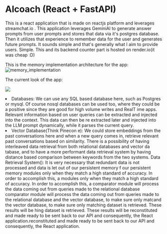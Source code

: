 # AIcoach (React + FastAPI)

This is a react application that is made on reactjs platform and leverages streamchat.io . This application leverages GeminiAI to generate answer prompts from user prompts and stores that data via it's postgres database. Then it utilizes that experience to remember data for the user and generates future prompts. It sounds simple and that's generally what I aim to provide users. Simple.
This and its backend counter part is hosted on render.io(it was cheap :D)

This is the memory implementation architecture for the app:
![memory_implementation](https://github.com/user-attachments/assets/2ccaa2a6-3351-4ba4-b8c8-d55acd388b21)

The current look of the app:
<p>
  <img src="https://github.com/user-attachments/assets/11d05276-5523-4a95-ba00-2b2026c37e9d>

</p>


The application is mostly an attempt to combat memory issues in current LLMs where they are unable to retain infomation over multiple user sessions, and also data between sessions is not shared as much. To tackle this problem, I did 
Data Parsing (Parse Module/MRS):
Data from our API will be handled by MRS module so that the following can occur:
a. Summarization
: Store summarized versions of long conversations to save
b. Relevance Filtering
: Retrieve only relevant past interact ions based on the current query.
c. Context Window Optimization
: Keep track of token limits and inject only necessary
We will use these strategies to keep performance of preprocessing data from our backend very high,
so that overall extraction sp eed from our databases are speedy.
Input data for our Data Storage System will be
extracted directly from our parse module in our
FastAPI python backend, with no space wasted on additional processing. This data will then be
passed on to a micro formatter module which will process the data to be received by the Data
Storage System.
D
ata Storage System (Persistent Memory modules):
1. Databases: We can use any SQL based database here, such as Postgres or mysql. Of course nosql
databases can be used too, where they could be a positive since they are good for high volume
writes and RealT ime apps. Relevant information based on user queries can be extracted and injected
into the context. This data can then be re extracted later and injected into the LLM prompt
dynamically, while it parses the current query.
2. Vector Database(Think Pinecon
e): We could store embeddings from the past conversations here
and when a new query comes in, retrieve relevant past conversations based on similarity. There is a
possibility of having interleaved data retrieval from both relational databases and vector da tabase,
and to have a more performant data retrieval system by having distance based comparison between
keywords from the two systems.
Data Retrieval System():
It is very necessary that redundant data is not processed and data is let out of our persistent memory f our persistent memory modules only when they match a high standard of accuracy. In order to accomplish this, a modules only when they match a high standard of accuracy. In order to accomplish this, a comparator module will process the data coming out from queries made to the relational database comparator module will process the data coming out from queries made to the relational database and the vector database, to make sure only matcand the vector database, to make sure only matching dataset is retrieved. These results will be hing dataset is retrieved. These results will be reconstituted and made ready to be sent back to our API and consequently, the React application.reconstituted and made ready to be sent back to our API and consequently, the React application.
